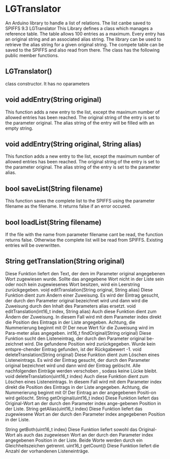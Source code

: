 # LGTranslator
An Arduino library to handle a list of relations. The list canbe saved to SPIFFS
9.3 	LGTranslator
This Library defines a class which manages a reference table. The table allows 100 entries as a maximum. Every entry has an original string and an associated alias string. The library can be used to retrieve the alias string for a given original string. The compete table can be saved to the SPIFFS and also read from there. The class has the following public member functions.

## LGTranslator()
class constructor. It has no oparameters

## void addEntry(String original)
This function adds a new entry to the list, except the maximum number of allowed entries has been reached. The original string of the entry is set to the parameter original. The alias string of the entry will be filled with an empty string.

## void addEntry(String original, String alias)
This function adds a new entry to the list, except the maximum number of allowed entries has been reached. The original string of the entry is set to the parameter original. The alias string of the entry is set to the parameter alias.

## bool saveList(String filename)
This function saves the complete list to the SPIFFS using the parameter filename as the filename. It returns false if an error occured.

## bool loadList(String filename)
If the file with the name from parameter filename cant be read, the function returns false. Otherwise the complete list will be read from SPIFFS. Existing entries will be overwritten.

## String getTranslation(String original)
Diese Funktion liefert den Text, der dem im Parameter original angegebenen Wort zugewiesen wurde. Sollte das angegebene Wort nicht in der Liste sein oder noch kein zugewiesenes Wort besitzen, wird ein Leerstring zurückgegeben.
void editTranslation(String original, String alias)
Diese Funktion dient zum Ändern einer Zuweisung. Es wird der Eintrag gesucht, der durch den Parameter original bezeichnet wird und dann wird die Zuweisung durch den Inhalt des Parameters alias ersetzt.
void editTranslation(int16_t index, String alias)
Auch diese Funktion dient zum Ändern der Zuweisung. In diesem Fall wird mit dem Parameter index direkt die Position des Eintrags in der Liste angegeben. Achtung, die Nummerierung beginnt mit 0! Der neue Wert für die Zuweisung wird im Para-meter alias angegeben.
int16_t findOriginal(String original)
Diese Funktion sucht den Listeneintrag, der durch den Parameter original be-zeichnet wird. Die gefundene Position wird zurückgegeben. Wurde kein entspre-chender Eintrag gefunden, ist der Rückgabewert -1.
void deleteTranslation(String original)
Diese Funktion dient zum Löschen eines Listeneintrags. Es wird der Eintrag gesucht, der durch den Parameter original bezeichnet wird und dann wird der Eintrag gelöscht. Alle nachfolgenden Einträge werden verschoben , sodass keine Lücke bleibt.
void deleteTranslation(uint16_t index)
Auch diese Funktion dient zum Löschen eines Listeneintrags. In diesem Fall wird mit dem Parameter index direkt die Position des Eintrags in der Liste angegeben. Achtung, die Nummerierung beginnt mit 0! Der Eintrag an der angegebenen Positi-on wird gelöscht.
String getOriginal(uint16_t index)
Diese Funktion liefert das Original-Wort an der durch den Parameter index ange-gebenen Position in der Liste.
String getAlias(uint16_t index)
Diese Funktion liefert das zugewiesene Wort an der durch den Parameter index angegebenen Position in der Liste.

String getBoth(uint16_t index)
Diese Funktion liefert sowohl das Original-Wort als auch das zugewiesen Wort an der durch den Parameter index angegebenen Position in der Liste. Beide Worte werden durch ein Gleichheitszeichen getrennt.
uint16_t getCount()
Diese Funktion liefert die Anzahl der vorhandenen Listeneinträge.

